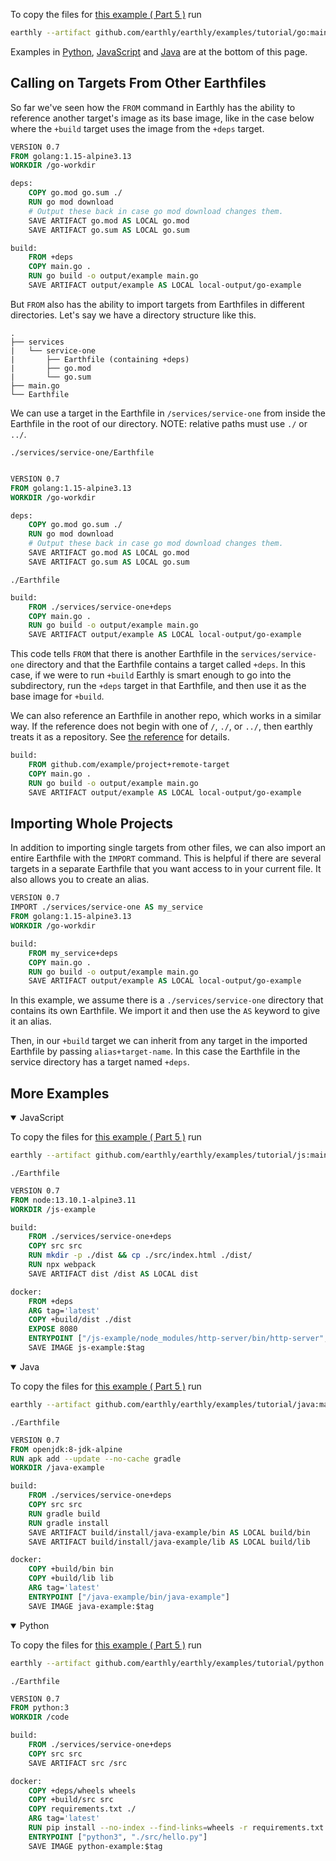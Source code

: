 To copy the files for [this example ( Part 5 )](https://github.com/earthly/earthly/tree/main/examples/tutorial/go/part5) run

```bash
earthly --artifact github.com/earthly/earthly/examples/tutorial/go:main+part5/part5 ./part5
```

Examples in [Python](#more-examples), [JavaScript](#more-examples) and [Java](#more-examples) are at the bottom of this page.

## Calling on Targets From Other Earthfiles

So far we've seen how the `FROM` command in Earthly has the ability to reference another target's image as its base image, like in the case below where the `+build` target uses the image from the `+deps` target.

```Dockerfile
VERSION 0.7
FROM golang:1.15-alpine3.13
WORKDIR /go-workdir

deps:
    COPY go.mod go.sum ./
    RUN go mod download
    # Output these back in case go mod download changes them.
    SAVE ARTIFACT go.mod AS LOCAL go.mod
    SAVE ARTIFACT go.sum AS LOCAL go.sum

build:
    FROM +deps
    COPY main.go .
    RUN go build -o output/example main.go
    SAVE ARTIFACT output/example AS LOCAL local-output/go-example

```

But `FROM` also has the ability to import targets from Earthfiles in different directories. Let's say we have a directory structure like this.

```
.
├── services
|   └── service-one
|       ├── Earthfile (containing +deps)
|       ├── go.mod
|       └── go.sum
├── main.go
└── Earthfile

```
We can use a target in the Earthfile in `/services/service-one` from inside the Earthfile in the root of our directory. NOTE: relative paths must use `./` or `../`.

`./services/service-one/Earthfile`

```Dockerfile

VERSION 0.7
FROM golang:1.15-alpine3.13
WORKDIR /go-workdir

deps:
    COPY go.mod go.sum ./
    RUN go mod download
    # Output these back in case go mod download changes them.
    SAVE ARTIFACT go.mod AS LOCAL go.mod
    SAVE ARTIFACT go.sum AS LOCAL go.sum
```

`./Earthfile`

```Dockerfile
build:
    FROM ./services/service-one+deps
    COPY main.go .
    RUN go build -o output/example main.go
    SAVE ARTIFACT output/example AS LOCAL local-output/go-example
```
This code tells `FROM` that there is another Earthfile in  the `services/service-one` directory and that the Earthfile  contains a target called `+deps`. In this case, if we were to run `+build` Earthly is smart enough to go into the subdirectory, run the  `+deps` target in that Earthfile, and then use it as the base image for `+build`.

We can also reference an Earthfile in another repo, which works in a similar way. If the reference does not begin with one of `/`, `./`, or `../`, then earthly treats it as a repository.  See [the reference](../earthfile/earthfile#from) for details.

```Dockerfile
build:
    FROM github.com/example/project+remote-target
    COPY main.go .
    RUN go build -o output/example main.go
    SAVE ARTIFACT output/example AS LOCAL local-output/go-example
```

## Importing Whole Projects
In addition to importing single targets from other files, we can also import an entire Earthfile with the `IMPORT` command. This is helpful if there are several targets in a separate Earthfile that you want access to in your current file. It also allows you to create an alias.

```Dockerfile
VERSION 0.7
IMPORT ./services/service-one AS my_service
FROM golang:1.15-alpine3.13
WORKDIR /go-workdir

build:
    FROM my_service+deps
    COPY main.go .
    RUN go build -o output/example main.go
    SAVE ARTIFACT output/example AS LOCAL local-output/go-example
```
In this example, we assume there is a `./services/service-one` directory that contains its own Earthfile. We import it and then use the `AS` keyword to give it an alias.

Then, in our `+build` target we can inherit from any target in the imported Earthfile by passing `alias+target-name`. In this case the Earthfile in the service directory has a target named `+deps`.

## More Examples

<details open>
<summary>JavaScript</summary>

To copy the files for [this example ( Part 5 )](https://github.com/earthly/earthly/tree/main/examples/tutorial/js/part5) run

```bash
earthly --artifact github.com/earthly/earthly/examples/tutorial/js:main+part5/part5 ./part5
```

`./Earthfile`

```Dockerfile
VERSION 0.7
FROM node:13.10.1-alpine3.11
WORKDIR /js-example

build:
    FROM ./services/service-one+deps
    COPY src src
    RUN mkdir -p ./dist && cp ./src/index.html ./dist/
    RUN npx webpack
    SAVE ARTIFACT dist /dist AS LOCAL dist

docker:
    FROM +deps
    ARG tag='latest'
    COPY +build/dist ./dist
    EXPOSE 8080
    ENTRYPOINT ["/js-example/node_modules/http-server/bin/http-server", "./dist"]
    SAVE IMAGE js-example:$tag
```

</details>

<details open>
<summary>Java</summary>

To copy the files for [this example ( Part 5 )](https://github.com/earthly/earthly/tree/main/examples/tutorial/java/part5) run

```bash
earthly --artifact github.com/earthly/earthly/examples/tutorial/java:main+part5/part5 ./part5
```


`./Earthfile`

```Dockerfile
VERSION 0.7
FROM openjdk:8-jdk-alpine
RUN apk add --update --no-cache gradle
WORKDIR /java-example

build:
    FROM ./services/service-one+deps
    COPY src src
    RUN gradle build
    RUN gradle install
    SAVE ARTIFACT build/install/java-example/bin AS LOCAL build/bin
    SAVE ARTIFACT build/install/java-example/lib AS LOCAL build/lib

docker:
    COPY +build/bin bin
    COPY +build/lib lib
    ARG tag='latest'
    ENTRYPOINT ["/java-example/bin/java-example"]
    SAVE IMAGE java-example:$tag
```

</details>

<details open>
<summary>Python</summary>

To copy the files for [this example ( Part 5 )](https://github.com/earthly/earthly/tree/main/examples/tutorial/python/part5) run

```bash
earthly --artifact github.com/earthly/earthly/examples/tutorial/python:main+part5/part5 ./part5
```

`./Earthfile`

```Dockerfile
VERSION 0.7
FROM python:3
WORKDIR /code

build:
    FROM ./services/service-one+deps
    COPY src src
    SAVE ARTIFACT src /src

docker:
    COPY +deps/wheels wheels
    COPY +build/src src
    COPY requirements.txt ./
    ARG tag='latest'
    RUN pip install --no-index --find-links=wheels -r requirements.txt
    ENTRYPOINT ["python3", "./src/hello.py"]
    SAVE IMAGE python-example:$tag
```

</details>
